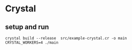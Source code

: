 # Crystal

## setup and run

```
crystal build --release  src/example-crystal.cr -o main
CRYSTAL_WORKERS=4 ./main
```
